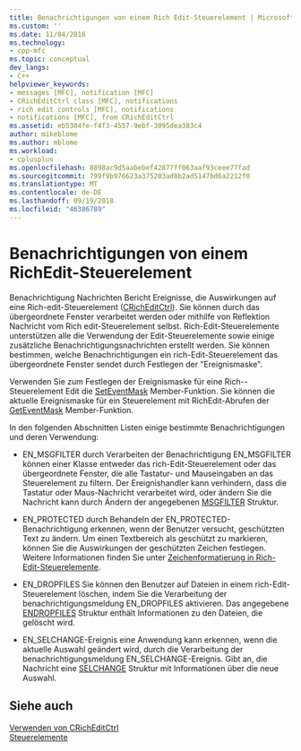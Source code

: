 ```yaml
---
title: Benachrichtigungen von einem Rich Edit-Steuerelement | Microsoft-Dokumentation
ms.custom: ''
ms.date: 11/04/2016
ms.technology:
- cpp-mfc
ms.topic: conceptual
dev_langs:
- C++
helpviewer_keywords:
- messages [MFC], notification [MFC]
- CRichEditCtrl class [MFC], notifications
- rich edit controls [MFC], notifications
- notifications [MFC], from CRichEditCtrl
ms.assetid: eb5304fe-f4f3-4557-9ebf-3095dea383c4
author: mikeblome
ms.author: mblome
ms.workload:
- cplusplus
ms.openlocfilehash: 8898ac9d5aabebef42877ff063aaf93ceee77fad
ms.sourcegitcommit: 799f9b976623a375203ad8b2ad5147bd6a2212f0
ms.translationtype: MT
ms.contentlocale: de-DE
ms.lasthandoff: 09/19/2018
ms.locfileid: "46386789"
---
```

# <a name="notifications-from-a-rich-edit-control"></a>Benachrichtigungen von einem RichEdit-Steuerelement

Benachrichtigung Nachrichten Bericht Ereignisse, die Auswirkungen auf eine Rich-edit-Steuerelement ([CRichEditCtrl](../mfc/reference/cricheditctrl-class.md)). Sie können durch das übergeordnete Fenster verarbeitet werden oder mithilfe von Reflektion Nachricht vom Rich edit-Steuerelement selbst. Rich-Edit-Steuerelemente unterstützen alle die Verwendung der Edit-Steuerelemente sowie einige zusätzliche Benachrichtigungsnachrichten erstellt werden. Sie können bestimmen, welche Benachrichtigungen ein rich-Edit-Steuerelement das übergeordnete Fenster sendet durch Festlegen der "Ereignismaske".

Verwenden Sie zum Festlegen der Ereignismaske für eine Rich--Steuerelement Edit die [SetEventMask](../mfc/reference/cricheditctrl-class.md#seteventmask) Member-Funktion. Sie können die aktuelle Ereignismaske für ein Steuerelement mit RichEdit-Abrufen der [GetEventMask](../mfc/reference/cricheditctrl-class.md#geteventmask) Member-Funktion.

In den folgenden Abschnitten Listen einige bestimmte Benachrichtigungen und deren Verwendung:

- EN_MSGFILTER durch Verarbeiten der Benachrichtigung EN_MSGFILTER können einer Klasse entweder das rich-Edit-Steuerelement oder das übergeordnete Fenster, die alle Tastatur- und Mauseingaben an das Steuerelement zu filtern. Der Ereignishandler kann verhindern, dass die Tastatur oder Maus-Nachricht verarbeitet wird, oder ändern Sie die Nachricht kann durch Ändern der angegebenen [MSGFILTER](/windows/desktop/api/richedit/ns-richedit-_msgfilter) Struktur.

- EN_PROTECTED durch Behandeln der EN_PROTECTED-Benachrichtigung erkennen, wenn der Benutzer versucht, geschützten Text zu ändern. Um einen Textbereich als geschützt zu markieren, können Sie die Auswirkungen der geschützten Zeichen festlegen. Weitere Informationen finden Sie unter [Zeichenformatierung in Rich-Edit-Steuerelemente](../mfc/character-formatting-in-rich-edit-controls.md).

- EN_DROPFILES Sie können den Benutzer auf Dateien in einem rich-Edit-Steuerelement löschen, indem Sie die Verarbeitung der benachrichtigungsmeldung EN_DROPFILES aktivieren. Das angegebene [ENDROPFILES](/windows/desktop/api/richedit/ns-richedit-_endropfiles) Struktur enthält Informationen zu den Dateien, die gelöscht wird.

- EN_SELCHANGE-Ereignis eine Anwendung kann erkennen, wenn die aktuelle Auswahl geändert wird, durch die Verarbeitung der benachrichtigungsmeldung EN_SELCHANGE-Ereignis. Gibt an, die Nachricht eine [SELCHANGE](/windows/desktop/api/richedit/ns-richedit-_selchange) Struktur mit Informationen über die neue Auswahl.

## <a name="see-also"></a>Siehe auch

[Verwenden von CRichEditCtrl](../mfc/using-cricheditctrl.md)<br/>
[Steuerelemente](../mfc/controls-mfc.md)

